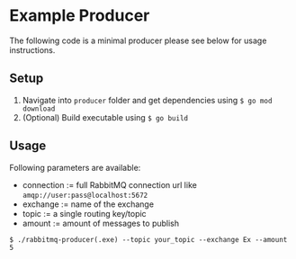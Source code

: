 # Example Producer

The following code is a minimal producer please see below for usage instructions.

## Setup

1. Navigate into `producer` folder and get dependencies using `$ go mod download`
2. (Optional) Build executable using `$ go build`

## Usage

Following parameters are available:

* connection := full RabbitMQ connection url like `amqp://user:pass@localhost:5672`
* exchange := name of the exchange
* topic := a single routing key/topic
* amount := amount of messages to publish

`$ ./rabbitmq-producer(.exe) --topic your_topic --exchange Ex --amount 5`
